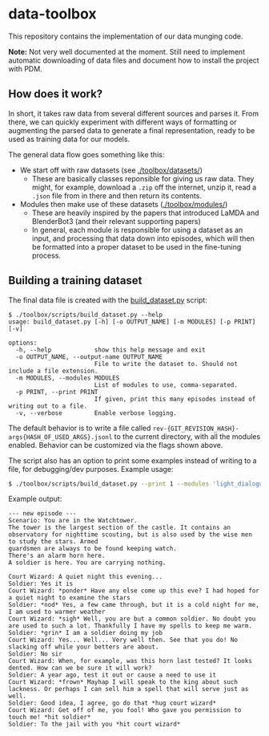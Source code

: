 # data-toolbox

This repository contains the implementation of our data munging code.

**Note:** Not very well documented at the moment. Still need to implement automatic downloading of data files and document how to install the project with PDM.

## How does it work?

In short, it takes raw data from several different sources and parses it. From there, we can quickly experiment with different ways of formatting or augmenting the parsed data to generate a final representation, ready to be used as training data for our models.

The general data flow goes something like this:

- We start off with raw datasets (see [./toolbox/datasets/](./toolbox/datasets/))
  - These are basically classes reponsible for giving us raw data. They might, for example, download a `.zip` off the internet, unzip it, read a `.json` file from in there and then return its contents.
- Modules then make use of these datasets ([./toolbox/modules/](./toolbox/modules/))
  - These are heavily inspired by the papers that introduced LaMDA and BlenderBot3 (and their relevant supporting papers)
  - In general, each module is responsible for using a dataset as an input, and processing that data down into episodes, which will then be formatted into a proper dataset to be used in the fine-tuning process.

## Building a training dataset

The final data file is created with the [build_dataset.py](./toolbox/scripts/build_dataset.py) script:

```
$ ./toolbox/scripts/build_dataset.py --help
usage: build_dataset.py [-h] [-o OUTPUT_NAME] [-m MODULES] [-p PRINT] [-v]

options:
  -h, --help            show this help message and exit
  -o OUTPUT_NAME, --output-name OUTPUT_NAME
                        File to write the dataset to. Should not include a file extension.
  -m MODULES, --modules MODULES
                        List of modules to use, comma-separated.
  -p PRINT, --print PRINT
                        If given, print this many episodes instead of writing out to a file.
  -v, --verbose         Enable verbose logging.
```

The default behavior is to write a file called `rev-{GIT_REVISION_HASH}-args{HASH_OF_USED_ARGS}.jsonl` to the current directory, with all the modules enabled. Behavior can be customized via the flags shown above.

The script also has an option to print some examples instead of writing to a file, for debugging/dev purposes. Example usage:

```bash
$ ./toolbox/scripts/build_dataset.py --print 1 --modules 'light_dialogue_pdm:LightPDM' # or -p 1 and -m ...
```

Example output:

```
--- new episode ---
Scenario: You are in the Watchtower.
The tower is the largest section of the castle. It contains an observatory for nighttime scouting, but is also used by the wise men to study the stars. Armed
guardsmen are always to be found keeping watch.
There's an alarm horn here.
A soldier is here. You are carrying nothing.

Court Wizard: A quiet night this evening...
Soldier: Yes it is
Court Wizard: *ponder* Have any else come up this eve? I had hoped for a quiet night to examine the stars
Soldier: *nod* Yes, a few came through, but it is a cold night for me, I am used to warmer weather
Court Wizard: *sigh* Well, you are but a common soldier. No doubt you are used to such a lot. Thankfully I have my spells to keep me warm.
Soldier: *grin* I am a soldier doing my job
Court Wizard: Yes... Well... Very well then. See that you do! No slacking off while your betters are about.
Soldier: No sir
Court Wizard: When, for example, was this horn last tested? It looks dented. How can we be sure it will work?
Soldier: A year ago, test it out or cause a need to use it
Court Wizard: *frown* Mayhap I will speak to the king about such lackness. Or perhaps I can sell him a spell that will serve just as well.
Soldier: Good idea, I agree, go do that *hug court wizard*
Court Wizard: Get off of me, you fool! Who gave you permission to touch me! *hit soldier*
Soldier: To the jail with you *hit court wizard*
```
